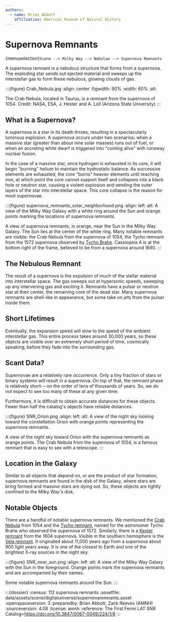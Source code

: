 ```yaml
---
authors:
  - name: Brian Abbott
    affiliation: American Museum of Natural History
---
```



# Supernova Remnants

{menuselection}`Scene --> Milky Way --> Nebulae --> Supernova Remnants`

A supernova remnant is a nebulous structure that forms from a supernova. The exploding star sends out ejected material and sweeps up the interstellar gas to form these nebulous, glowing clouds of gas.

:::{figure} Crab_Nebula.jpg
:align: center
:figwidth: 90%
:width: 60%
:alt: 

The Crab Nebula, located in Taurus, is a remnant from the supernova of 1054. Credit: NASA, ESA, J. Hester and A. Loll (Arizona State University)
:::


## What is a Supernova?

A supernova is a star in its death throes, resulting in a spectacularly luminous explosion. A supernova occurs under two scenarios: when a massive star (greater than about nine solar masses) runs out of fuel, or when an accreting white dwarf is triggered into "coming alive" with runaway nuclear fusion.

In the case of a massive star, once hydrogen is exhausted in its core, it will begin "burning" helium to maintain the hydrostatic balance. As successive elements are exhausted, the core "burns" heavier elements until reaching iron, at which point the core cannot support itself and collapses into a black hole or neutron star, causing a violent explosion and sending the outer layers of the star into interstellar space. This core collapse is the reason for most supernovae.



:::{figure} supernova_remnants_solar_neighborhood.png
:align: left
:alt: A view of the Milky Way Galaxy with a white ring around the Sun and orange points marking the locations of supernova remnants.

A view of supernova remnants, in orange, near the Sun in the Milky Way Galaxy. The Sun lies at the center of the white ring. Many notable remnants are visible: the Crab Nebula from the supernova of 1054, the Tycho remnant from the 1572 supernova observed by [Tycho Brahe](https://en.wikipedia.org/wiki/Tycho_Brahe). Cassiopeia A is at the bottom right of the frame, believed to be from a supernova around 1690.
:::



## The Nebulous Remnant

The result of a supernova is the expulsion of much of the stellar material into interstellar space. The gas sweeps out at hypersonic speeds, sweeping up any intervening gas and exciting it. Remnants have a pulsar or neutron star at their center, the remaining core of the dead star. Many supernova remnants are shell-like in appearance, but some take on jets from the pulsar inside them.


## Short Lifetimes

Eventually, the expansion speed will slow to the speed of the ambient interstellar gas. This entire process takes around 30,000 years, so these objects are visible over an extremely short period of time, cosmically speaking, before they fade into the surrounding gas.


## Scant Data?

Supernovae are a relatively rare occurrence. Only a tiny fraction of stars or binary systems will result in a supernova. On top of that, the remnant phase is relatively short---on the order of tens of thousands of years. So, we do not expect to see too many of these at any given time.

Furthermore, it is difficult to obtain accurate distances for these objects. Fewer than half the catalog's objects have reliable distances.


:::{figure} SNR_Orion.png
:align: left
:alt: A view of the night sky looking toward the constellation Orion with orange points representing the supernova remnants.

A view of the night sky toward Orion with the supernova remnants as orange points. The Crab Nebula from the supernova of 1054, is a famous remnant that is easy to see with a telescope.
:::



## Location in the Galaxy

Similar to all objects that depend on, or are the product of star formation, supernova remnants are found in the disk of the Galaxy, where stars are bring formed and massive stars are dying out. So, these objects are tightly confined to the Milky Way's disk.



## Notable Objects

There are a handful of notable supernova remnants. We mentioned the [Crab Nebula](https://en.wikipedia.org/wiki/Crab_Nebula) from 1054 and the [Tycho remnant](https://en.wikipedia.org/wiki/SN_1572), named for the astronomer Tycho Brahe who observed the supernova of 1572. Similarly, there is a [Kepler remnant](https://en.wikipedia.org/wiki/Kepler%27s_Supernova) from the 1604 supernova. Visible in the southern hemisphere is the [Vela remnant](https://en.wikipedia.org/wiki/Vela_Supernova_Remnant). It originated about 11,000 years ago from a supernova about 900 light years away. It is one of the closest to Earth and one of the brightest X-ray sources in the night sky.


:::{figure} SNR_near_sun.png
:align: left
:alt: A view of the Milky Way Galaxy with the Sun in the foreground. Orange points mark the supernova remnants and are accompanied by their names.

Some notable supernova remnants around the Sun.
:::




:::{dossier}
:census: 112 supernova remnants
:assetfile: data/assets/scene/digitaluniverse/supernovaremnants.asset
:openspaceversion: 3
:preparedby: Brian Abbott, Zack Reeves (AMNH)
:sourceversion: 4.08
:license: amnh
:reference: The First Fermi LAT SNR Catalog=https://doi.org/10.3847/0067-0049/224/1/8
:::
